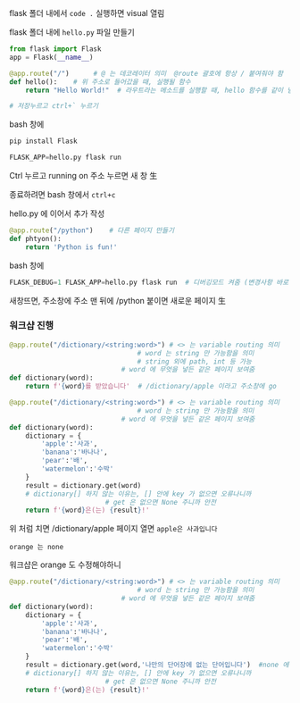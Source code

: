 flask 폴더 내에서 `code .` 실행하면 visual 열림

flask 폴더 내에 `hello.py` 파일 만들기

```python
from flask import Flask
app = Flask(__name__)

@app.route("/")      # @ 는 데코레이터 의미  @route 괄호에 항상 / 붙여줘야 함
def hello():   	# 위 주소로 들어갔을 때, 실행될 함수
    return "Hello World!"  # 라우트라는 메소드를 실행할 때, hello 함수를 같이 넘김?

# 저장누르고 ctrl+` 누르기
```

bash 창에

```python
pip install Flask
```

```python
FLASK_APP=hello.py flask run
```

Ctrl 누르고 running on 주소 누르면 새 창 生

종료하려면 bash 창에서 `ctrl+c`

hello.py 에 이어서 추가 작성

```python
@app.route("/python")    # 다른 페이지 만들기
def phtyon():
    return 'Python is fun!'
```

bash 창에

```python
FLASK_DEBUG=1 FLASK_APP=hello.py flask run  # 디버깅모드 켜줌 (변경사항 바로 반영?)
```

새창뜨면, 주소창에 주소 맨 뒤에 /python 붙이면 새로운 페이지 生



### 워크샵 진행

```python
@app.route("/dictionary/<string:word>") # <> 는 variable routing 의미
								# word 는 string 만 가능함을 의미
    							# string 외에 path, int 등 가능
    						# word 에 무엇을 넣든 같은 페이지 보여줌
def dictionary(word):
    return f'{word}를 받았습니다'  # /dictionary/apple 이라고 주소창에 go
```



```python
@app.route("/dictionary/<string:word>") # <> 는 variable routing 의미
								# word 는 string 만 가능함을 의미
    						# word 에 무엇을 넣든 같은 페이지 보여줌
def dictionary(word):
    dictionary = {
        'apple':'사과',
        'banana':'바나나',
        'pear':'배',
        'watermelon':'수박'
    }
    result = dictionary.get(word)  
    # dictionary[] 하지 않는 이유는, [] 안에 key 가 없으면 오류나니까
                        # get 은 없으면 None 주니까 안전
    return f'{word}은(는) {result}!'
```



위 처럼 치면    /dictionary/apple  페이지 열면  `apple은 사과입니다`

`orange 는 none`



워크샵은 orange 도 수정해야하니



```python
@app.route("/dictionary/<string:word>") # <> 는 variable routing 의미
								# word 는 string 만 가능함을 의미
    						# word 에 무엇을 넣든 같은 페이지 보여줌
def dictionary(word):
    dictionary = {
        'apple':'사과',
        'banana':'바나나',
        'pear':'배',
        'watermelon':'수박'
    }
    result = dictionary.get(word,'나만의 단어장에 없는 단어입니다')  #none 에 대한 옵션
    # dictionary[] 하지 않는 이유는, [] 안에 key 가 없으면 오류나니까
                        # get 은 없으면 None 주니까 안전
    return f'{word}은(는) {result}!'
```


